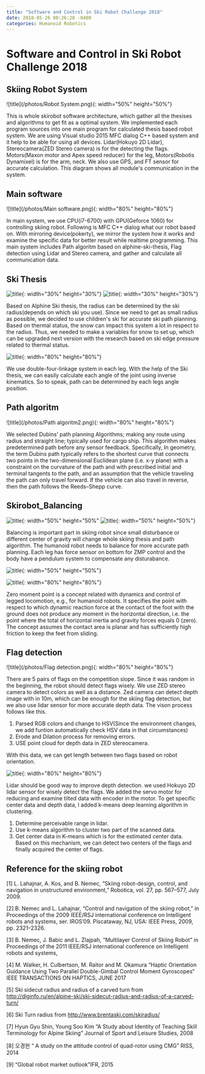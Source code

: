```yaml
---
title: "Software and Control in Ski Robot Challenge 2018"
date: 2018-05-26 08:26:28 -0400
categories: Humanoid Robotics
---
```


# Software and Control in Ski Robot Challenge 2018
## Skiing Robot System
![title](/photos/Robot System.png){: width="50%" height="50%"}

This is whole skirobot software architecture, which gather all the thesises and algorithms to get fit as a optimal system. We implemented each program sources into one main program for calculated thesis based robot system. We are using Visual studio 2015 MFC dialog C++ based system and it help to be able for using all devices. Lidar(Hokuyo 2D Lidar), Stereocamera(ZED Stereo camera) is for the detecting the flags. Motors(Maxon motor and Apex speed reducer) for the leg, Motors(Robotis Dynamixel) is for the arm, neck. We also use GPS, and FT sensor for accurate calculation. This diagram shows all module's communication in the system.

## Main software
![title](/photos/Main software.png){: width="80%" height="80%"}

In main system, we use CPU(i7-6700) with GPU(Geforce 1060) for controlling skiing robot. Following is MFC C++ dialog what our robot based on. With mirroring device(pokerty), we mirror the system how it works and examine the specific data for better result while realtime programming. This main system includes Path algoritm based on alphine-ski-thesis, Flag detection using Lidar and Stereo camera, and gather and calculate all communication data.


## Ski Thesis
![title](/photos/Skirobot_thesis.png){: width="30%" height="30%"} ![title](/photos/Skirobot_snowthesis.png){: width="30%" height="30%"}

Based on Alphine Ski thesis, the radius can be determined by the ski radius(depends on which ski you use). Since we need to get as small radius as possible, we decided to use children's ski for accurate ski path planning. Based on thermal status, the snow can impact this system a lot in respect to the radius. Thus, we needed to make a variables for snow to set up, which can be upgraded next version with the research based on ski edge pressure related to thermal status.


![title](/photos/ski_inversekinematics.png){: width="80%" height="80%"}

We use double-four-linkage system in each leg. With the help of the Ski thesis, we can easily calculate each angle of the joint using inverse kinematics. So to speak, path can be determined by each legs angle position.

## Path algoritm
![title](/photos/Path algoritm2.png){: width="80%" height="80%"}

We selected Dubins’ path planning Algorithms; making any route using radius and straight line; typically used for cargo ship. This algorithm makes predetermined path before any sensor feedback. Specifically, In geometry, the term Dubins path typically refers to the shortest curve that connects two points in the two-dimensional Euclidean plane (i.e. x-y plane) with a constraint on the curvature of the path and with prescribed initial and terminal tangents to the path, and an assumption that the vehicle traveling the path can only travel forward. If the vehicle can also travel in reverse, then the path follows the Reeds–Shepp curve.


## Skirobot_Balancing
![title](/photos/Skirobot_Loadcell.png){: width="50%" height="50%" ![title](/photos/Skirobot_zmp.png){: width="50%" height="50%"}

Balancing is important part in skiing robot since small disturbance or different center of gravity will change whole skiing thesis and path algorithm. The humanoid robot needs to balance for more accurate path planning. Each leg has force sensor on bottom for ZMP control
and the body have a pendulum system to compensate any disturabance.

![title](/photos/Skirobot_pendulum2.png){: width="50%" height="50%"} 

![title](/photos/Skirobot_control.png){: width="80%" height="80%"}

Zero moment point is a concept related with dynamics and control of legged locomotion, e.g., for humanoid robots. It specifies the point with respect to which dynamic reaction force at the contact of the foot with the ground does not produce any moment in the horizontal direction, i.e. the point where the total of horizontal inertia and gravity forces equals 0 (zero). The concept assumes the contact area is planar and has sufficiently high friction to keep the feet from sliding.


## Flag detection
![title](/photos/Flag detection.png){: width="80%" height="80%"}

There are 5 pairs of flags on the competition slope. Since it was random in the beginning, the robot should detect flags wisely. We use ZED stereo camera to detect colors as well as a distance. Zed camera can detect depth image with in 10m, which can be enough for the skiing flag detection, but we also use lidar sensor for more accurate depth data. The vison process follows like this.

1. Parsed RGB colors and change to HSV(Since the environment changes, we add funtion automatically check HSV data in that circumstances)
2. Erode and Dilation process for removing errors.
3. USE point cloud for depth data in ZED stereocamera. 

With this data, we can get length between two flags based on robot orientation.

![title](/photos/Lidar.png){: width="80%" height="80%"}

Lidar should be good way to improve depth detection. we used Hokuyo 2D lidar sensor for wisely detect the flags. We added the servo motor for reducing and examine tilted data with encoder in the motor. To get specific center data and depth data, I added k-means deep learning algorithm in clustering.

1. Determine perceivable range in lidar. 
2. Use k-means algorithm to cluster two part of the scanned data. 
3. Get center data in K-means which is for the estimated center data. Based on this mechanism, we can detect two centers of the flags and finally acquired the center of flags.


## Reference for the skiing robot

[1] L. Lahajnar, A. Kos, and B. Nemec, “Skiing robot-design, control, and navigation in unstructured environment,” Robotica, vol. 27, pp. 567–577, July 2009.

[2] B. Nemec and L. Lahajnar, “Control and navigation of the skiing robot,” in Proceedings of the 2009 IEEE/RSJ international conference on Intelligent robots and systems, ser. IROS’09. Piscataway, NJ, USA: IEEE Press, 2009, pp. 2321–2326.

[3] B. Nemec, J. Babic and L. Zlajpah, “Multilayer Control of Skiing Robot” in Proceedings of the 2011 IEEE/RSJ international conference on Intelligent robots and systems,

[4] M. Walker, H. Culbertson, M. Raitor and M. Okamura “Haptic Orientation Guidance Using Two Parallel Double-Gimbal Control Moment Gyroscopes“ IEEE TRANSACTIONS ON HAPTICS, JUNE 2017

[5] Ski sidecut radius and radius of a carved turn from
http://diginfo.ru/en/alpine-ski/ski-sidecut-radius-and-radius-of-a-carved-turn/

[6] Ski Turn radius from http://www.brentaski.com/skiradius/

[7] Hyun Gyu Shin, Young Soo Kim “A Study about Identity of Teaching Skill Terminology for Alpine Skiing” Journal of Sport and Leisure Studies, 2008

[8] 오경현 “ A study on the attitude control of quad-rotor using CMG” RISS, 2014

[9] “Global robot market outlook”IFR, 2015

